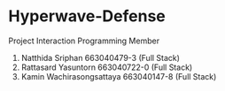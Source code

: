 # Hyperwave-Defense
Project Interaction Programming
Member
1. Natthida Sriphan 663040479-3  (Full Stack)
2. Rattasard Yasuntorn 663040722-0  (Full Stack)
3. Kamin Wachirasongsattaya 663040147-8  (Full Stack)

